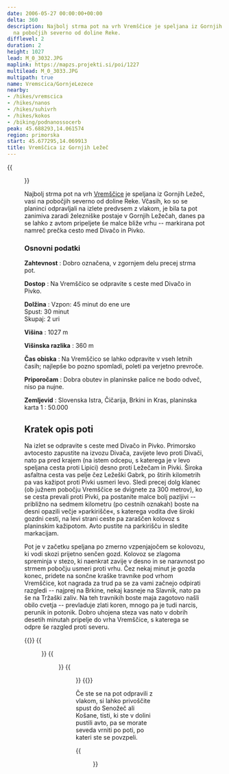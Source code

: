 ```yaml
---
date: 2006-05-27 00:00:00+00:00
delta: 360
description: Najbolj strma pot na vrh Vremščice je speljana iz Gornjih Ležeč, vasi
  na pobočjih severno od doline Reke.
difflevel: 2
duration: 2
height: 1027
lead: M_0_3032.JPG
maplink: https://mapzs.projekti.si/poi/1227
multilead: M_0_3033.JPG
multipath: true
name: Vremscica/GornjeLezece
nearby:
- /hikes/vremscica
- /hikes/nanos
- /hikes/suhivrh
- /hikes/kokos
- /biking/podnanossocerb
peak: 45.688293,14.061574
region: primorska
start: 45.677295,14.069913
title: Vremščica iz Gornjih Ležeč
---
```

{{<figure src="M_0_3032.JPG">}}

Najbolj strma pot na vrh [Vremščice](../) je speljana iz Gornjih Ležeč, vasi na pobočjih severno od doline Reke. Včasih, ko so se planinci odpravljali na izlete predvsem z vlakom, je bila ta pot zanimiva zaradi železniške postaje v Gornjih Ležečah, danes pa se lahko z avtom pripeljete še malce bliže vrhu -- markirana pot namreč prečka cesto med Divačo in Pivko.

### Osnovni podatki

**Zahtevnost**
:   Dobro označena, v zgornjem delu precej strma pot.

**Dostop**
:   Na Vremščico se odpravite s ceste med Divačo in Pivko.

**Dolžina**
:   Vzpon: 45 minut do ene ure\
    Spust: 30 minut\
    Skupaj: 2 uri

**Višina**
:   1027 m

**Višinska razlika**
:   360 m

**Čas obiska**
:   Na Vremščico se lahko odpravite v vseh letnih časih; najlepše bo pozno spomladi, poleti pa verjetno prevroče.

**Priporočam**
:   Dobra obutev in planinske palice ne bodo odveč, niso pa nujne.

**Zemljevid**
:   Slovenska Istra, Čičarija, Brkini in Kras, planinska karta 1 : 50.000

Kratek opis poti
----------------

Na izlet se odpravite s ceste med Divačo in Pivko. Primorsko avtocesto zapustite na izvozu Divača, zavijete levo proti Divači, nato pa pred krajem (na istem odcepu, s katerega je v levo speljana cesta proti Lipici) desno proti Ležečam in Pivki. Široka asfaltna cesta vas pelje čez Ležeški Gabrk, po štirih kilometrih pa vas kažipot proti Pivki usmeri levo. Sledi precej dolg klanec (ob južnem pobočju Vremščice se dvignete za 300 metrov), ko se cesta prevali proti Pivki, pa postanite malce bolj pazljivi -- približno na sedmem kilometru (po cestnih oznakah) boste na desni opazili večje »parkirišče«, s katerega vodita dve široki gozdni cesti, na levi strani ceste pa zaraščen kolovoz s planinskim kažipotom. Avto pustite na parkirišču in sledite markacijam.

Pot je v začetku speljana po zmerno vzpenjajočem se kolovozu, ki vodi skozi prijetno senčen gozd. Kolovoz se zlagoma spreminja v stezo, ki naenkrat zavije v desno in se naravnost po strmem pobočju usmeri proti vrhu. Čez nekaj minut je gozda konec, pridete na sončne kraške travnike pod vrhom Vremščice, kot nagrada za trud pa se za vami začnejo odpirati razgledi -- najprej na Brkine, nekaj kasneje na Slavnik, nato pa še na Tržaški zaliv. Na teh travnikih boste maja zagotovo našli obilo cvetja -- prevladuje zlati koren, mnogo pa je tudi narcis, perunik in potonik. Dobro uhojena steza vas nato v dobrih desetih minutah pripelje do vrha Vremščice, s katerega se odpre še razgled proti severu.

{{<gallery>}}
{{<figure src="M_0_3033.JPG">}}
{{<figure src="M_0_3034.JPG">}}
{{<figure src="M_0_3037.JPG">}}
{{</gallery>}}

Če ste se na pot odpravili z vlakom, si lahko privoščite spust do Senožeč ali Košane, tisti, ki ste v dolini pustili avto, pa se morate seveda vrniti po poti, po kateri ste se povzpeli.

{{<figure src="mapgps.jpg" caption="Zemljevid poti">}}
